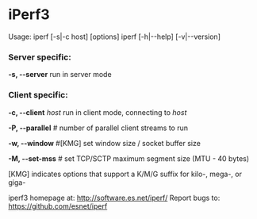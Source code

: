 # iPerf3
Usage: iperf [-s|-c host] [options]
       iperf [-h|--help] [-v|--version]

### Server specific:
  **-s, --server**          run in server mode
### Client specific:
  **-c, --client** _host_   run in client mode, connecting to *host*
       
  **-P, --parallel** #      number of parallel client streams to run
  
  **-w, --window** #[KMG]   set window size / socket buffer size
  
  **-M, --set-mss** #       set TCP/SCTP maximum segment size (MTU - 40 bytes)

[KMG] indicates options that support a K/M/G suffix for kilo-, mega-, or giga-

iperf3 homepage at: http://software.es.net/iperf/
Report bugs to:     https://github.com/esnet/iperf
